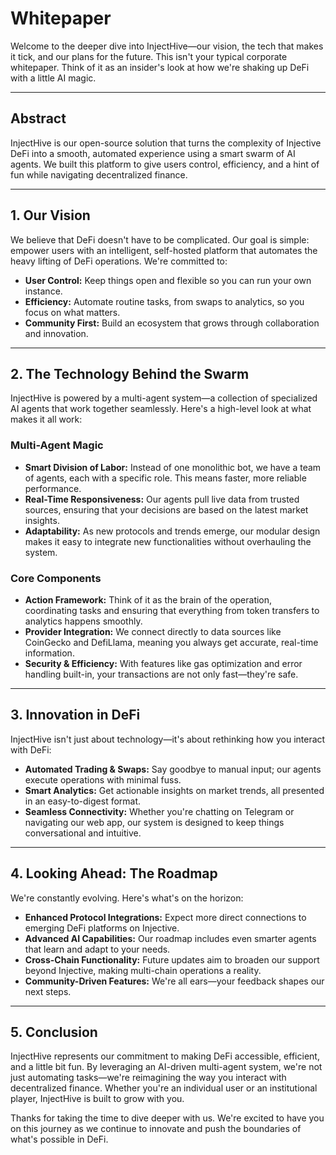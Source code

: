 # Whitepaper

Welcome to the deeper dive into InjectHive—our vision, the tech that makes it tick, and our plans for the future. This isn't your typical corporate whitepaper. Think of it as an insider's look at how we're shaking up DeFi with a little AI magic.

---

## Abstract

InjectHive is our open-source solution that turns the complexity of Injective DeFi into a smooth, automated experience using a smart swarm of AI agents. We built this platform to give users control, efficiency, and a hint of fun while navigating decentralized finance.

---

## 1. Our Vision

We believe that DeFi doesn't have to be complicated. Our goal is simple: empower users with an intelligent, self-hosted platform that automates the heavy lifting of DeFi operations. We're committed to:
- **User Control:** Keep things open and flexible so you can run your own instance.
- **Efficiency:** Automate routine tasks, from swaps to analytics, so you focus on what matters.
- **Community First:** Build an ecosystem that grows through collaboration and innovation.

---

## 2. The Technology Behind the Swarm

InjectHive is powered by a multi-agent system—a collection of specialized AI agents that work together seamlessly. Here's a high-level look at what makes it all work:

### Multi-Agent Magic
- **Smart Division of Labor:** Instead of one monolithic bot, we have a team of agents, each with a specific role. This means faster, more reliable performance.
- **Real-Time Responsiveness:** Our agents pull live data from trusted sources, ensuring that your decisions are based on the latest market insights.
- **Adaptability:** As new protocols and trends emerge, our modular design makes it easy to integrate new functionalities without overhauling the system.

### Core Components
- **Action Framework:** Think of it as the brain of the operation, coordinating tasks and ensuring that everything from token transfers to analytics happens smoothly.
- **Provider Integration:** We connect directly to data sources like CoinGecko and DefiLlama, meaning you always get accurate, real-time information.
- **Security & Efficiency:** With features like gas optimization and error handling built-in, your transactions are not only fast—they're safe.

---

## 3. Innovation in DeFi

InjectHive isn't just about technology—it's about rethinking how you interact with DeFi:
- **Automated Trading & Swaps:** Say goodbye to manual input; our agents execute operations with minimal fuss.
- **Smart Analytics:** Get actionable insights on market trends, all presented in an easy-to-digest format.
- **Seamless Connectivity:** Whether you're chatting on Telegram or navigating our web app, our system is designed to keep things conversational and intuitive.

---

## 4. Looking Ahead: The Roadmap

We're constantly evolving. Here's what's on the horizon:
- **Enhanced Protocol Integrations:** Expect more direct connections to emerging DeFi platforms on Injective.
- **Advanced AI Capabilities:** Our roadmap includes even smarter agents that learn and adapt to your needs.
- **Cross-Chain Functionality:** Future updates aim to broaden our support beyond Injective, making multi-chain operations a reality.
- **Community-Driven Features:** We're all ears—your feedback shapes our next steps.

---

## 5. Conclusion

InjectHive represents our commitment to making DeFi accessible, efficient, and a little bit fun. By leveraging an AI-driven multi-agent system, we're not just automating tasks—we're reimagining the way you interact with decentralized finance. Whether you're an individual user or an institutional player, InjectHive is built to grow with you.

Thanks for taking the time to dive deeper with us. We're excited to have you on this journey as we continue to innovate and push the boundaries of what's possible in DeFi. 